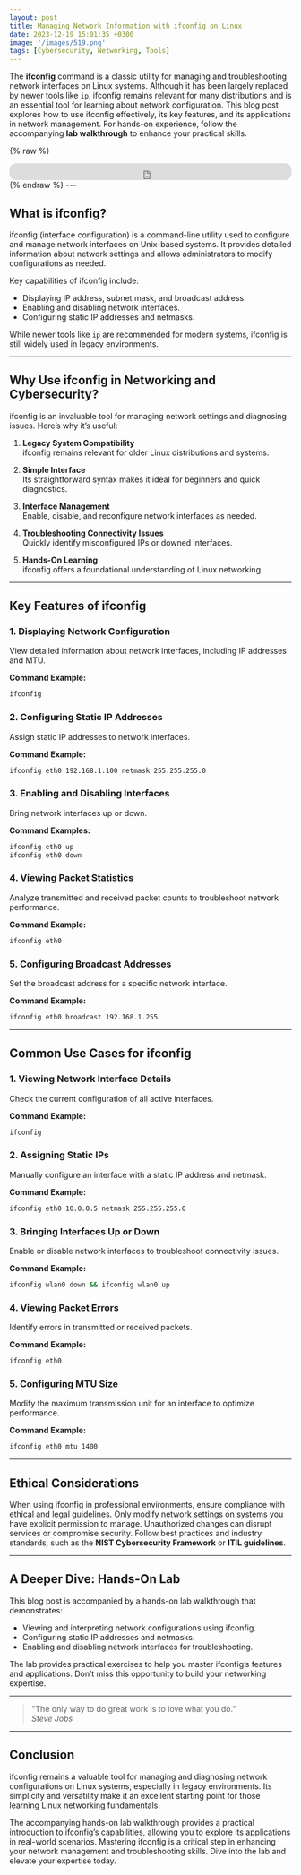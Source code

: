 ```yaml
---
layout: post
title: Managing Network Information with ifconfig on Linux
date: 2023-12-19 15:01:35 +0300
image: '/images/519.png'
tags: [Cybersecurity, Networking, Tools]
---
```


The **ifconfig** command is a classic utility for managing and troubleshooting network interfaces on Linux systems. Although it has been largely replaced by newer tools like `ip`, ifconfig remains relevant for many distributions and is an essential tool for learning about network configuration. This blog post explores how to use ifconfig effectively, its key features, and its applications in network management. For hands-on experience, follow the accompanying **lab walkthrough** to enhance your practical skills.

{% raw %}
<iframe style="border-radius:12px" src="https://open.spotify.com/embed/episode/6zBHJfpvJQnS2EH8sIABaY?utm_source=generator" width="100%" height="30" frameborder="0" allowfullscreen="" allow="autoplay; clipboard-write; encrypted-media; fullscreen; picture-in-picture"></iframe>
{% endraw %}
---

## What is ifconfig?

ifconfig (interface configuration) is a command-line utility used to configure and manage network interfaces on Unix-based systems. It provides detailed information about network settings and allows administrators to modify configurations as needed.

Key capabilities of ifconfig include:
- Displaying IP address, subnet mask, and broadcast address.  
- Enabling and disabling network interfaces.  
- Configuring static IP addresses and netmasks.  

While newer tools like `ip` are recommended for modern systems, ifconfig is still widely used in legacy environments.

---

## Why Use ifconfig in Networking and Cybersecurity?

ifconfig is an invaluable tool for managing network settings and diagnosing issues. Here’s why it’s useful:

1. **Legacy System Compatibility**  
   ifconfig remains relevant for older Linux distributions and systems.

2. **Simple Interface**  
   Its straightforward syntax makes it ideal for beginners and quick diagnostics.

3. **Interface Management**  
   Enable, disable, and reconfigure network interfaces as needed.

4. **Troubleshooting Connectivity Issues**  
   Quickly identify misconfigured IPs or downed interfaces.

5. **Hands-On Learning**  
   ifconfig offers a foundational understanding of Linux networking.

---

## Key Features of ifconfig

### 1. **Displaying Network Configuration**
View detailed information about network interfaces, including IP addresses and MTU.

**Command Example:**
```bash
ifconfig
```

### 2. **Configuring Static IP Addresses**
Assign static IP addresses to network interfaces.

**Command Example:**
```bash
ifconfig eth0 192.168.1.100 netmask 255.255.255.0
```

### 3. **Enabling and Disabling Interfaces**
Bring network interfaces up or down.

**Command Examples:**
```bash
ifconfig eth0 up
ifconfig eth0 down
```

### 4. **Viewing Packet Statistics**
Analyze transmitted and received packet counts to troubleshoot network performance.

**Command Example:**
```bash
ifconfig eth0
```

### 5. **Configuring Broadcast Addresses**
Set the broadcast address for a specific network interface.

**Command Example:**
```bash
ifconfig eth0 broadcast 192.168.1.255
```

---

## Common Use Cases for ifconfig

### 1. **Viewing Network Interface Details**
Check the current configuration of all active interfaces.

**Command Example:**
```bash
ifconfig
```

### 2. **Assigning Static IPs**
Manually configure an interface with a static IP address and netmask.

**Command Example:**
```bash
ifconfig eth0 10.0.0.5 netmask 255.255.255.0
```

### 3. **Bringing Interfaces Up or Down**
Enable or disable network interfaces to troubleshoot connectivity issues.

**Command Example:**
```bash
ifconfig wlan0 down && ifconfig wlan0 up
```

### 4. **Viewing Packet Errors**
Identify errors in transmitted or received packets.

**Command Example:**
```bash
ifconfig eth0
```

### 5. **Configuring MTU Size**
Modify the maximum transmission unit for an interface to optimize performance.

**Command Example:**
```bash
ifconfig eth0 mtu 1400
```

---

## Ethical Considerations

When using ifconfig in professional environments, ensure compliance with ethical and legal guidelines. Only modify network settings on systems you have explicit permission to manage. Unauthorized changes can disrupt services or compromise security. Follow best practices and industry standards, such as the **NIST Cybersecurity Framework** or **ITIL guidelines**.

---

## A Deeper Dive: Hands-On Lab

This blog post is accompanied by a hands-on lab walkthrough that demonstrates:
- Viewing and interpreting network configurations using ifconfig.
- Configuring static IP addresses and netmasks.
- Enabling and disabling network interfaces for troubleshooting.

The lab provides practical exercises to help you master ifconfig’s features and applications. Don’t miss this opportunity to build your networking expertise.

---

> "The only way to do great work is to love what you do."  
> <cite>Steve Jobs</cite>

---

## Conclusion

ifconfig remains a valuable tool for managing and diagnosing network configurations on Linux systems, especially in legacy environments. Its simplicity and versatility make it an excellent starting point for those learning Linux networking fundamentals.

The accompanying hands-on lab walkthrough provides a practical introduction to ifconfig’s capabilities, allowing you to explore its applications in real-world scenarios. Mastering ifconfig is a critical step in enhancing your network management and troubleshooting skills. Dive into the lab and elevate your expertise today.

